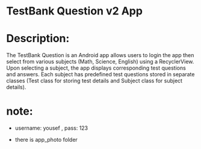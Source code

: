# TestBank Question v2 App

# Description:
The TestBank Question is an Android app allows users to login the app then select from various subjects (Math, Science, English) using a RecyclerView.
Upon selecting a subject, the app displays corresponding test questions and answers.
Each subject has predefined test questions stored in separate classes (Test class for storing test details and Subject class for subject details).

# note: 

- username: yousef , pass: 123
  
- there is app_photo folder
